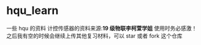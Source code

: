 # hqu_learn
一些 hqu 的资料
计控传感器的资料来源:**19 级物联李柯萱学姐** 使用时务必感激！
之后我有空的时候会继续上传其他复习材料，可以 star 或者 fork 这个仓库
